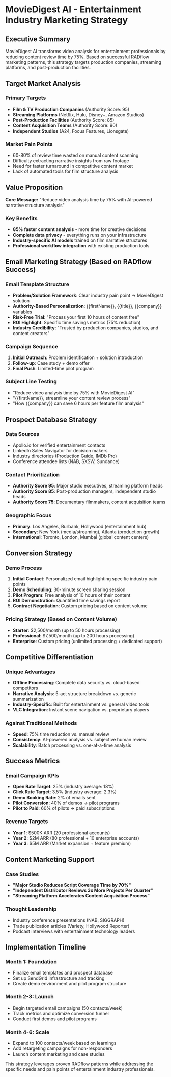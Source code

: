 # MovieDigest AI - Entertainment Industry Marketing Strategy

## Executive Summary

MovieDigest AI transforms video analysis for entertainment professionals by reducing content review time by 75%. Based on successful RADflow marketing patterns, this strategy targets production companies, streaming platforms, and post-production facilities.

## Target Market Analysis

### Primary Targets
- **Film & TV Production Companies** (Authority Score: 95)
- **Streaming Platforms** (Netflix, Hulu, Disney+, Amazon Studios)
- **Post-Production Facilities** (Authority Score: 85)
- **Content Acquisition Teams** (Authority Score: 90)
- **Independent Studios** (A24, Focus Features, Lionsgate)

### Market Pain Points
- 60-80% of review time wasted on manual content scanning
- Difficulty extracting narrative insights from raw footage
- Need for faster turnaround in competitive content market
- Lack of automated tools for film structure analysis

## Value Proposition

**Core Message:** "Reduce video analysis time by 75% with AI-powered narrative structure analysis"

### Key Benefits
- **85% faster content analysis** - more time for creative decisions
- **Complete data privacy** - everything runs on your infrastructure  
- **Industry-specific AI models** trained on film narrative structures
- **Professional workflow integration** with existing production tools

## Email Marketing Strategy (Based on RADflow Success)

### Email Template Structure
- **Problem/Solution Framework**: Clear industry pain point → MovieDigest solution
- **Authority-Based Personalization**: {{firstName}}, {{title}}, {{company}} variables
- **Risk-Free Trial**: "Process your first 10 hours of content free"
- **ROI Highlight**: Specific time savings metrics (75% reduction)
- **Industry Credibility**: "Trusted by production companies, studios, and content creators"

### Campaign Sequence
1. **Initial Outreach**: Problem identification + solution introduction
2. **Follow-up**: Case study + demo offer  
3. **Final Push**: Limited-time pilot program

### Subject Line Testing
- "Reduce video analysis time by 75% with MovieDigest AI"
- "{{firstName}}, streamline your content review process"
- "How {{company}} can save 6 hours per feature film analysis"

## Prospect Database Strategy

### Data Sources
- Apollo.io for verified entertainment contacts
- LinkedIn Sales Navigator for decision makers
- Industry directories (Production Guide, IMDb Pro)
- Conference attendee lists (NAB, SXSW, Sundance)

### Contact Prioritization
- **Authority Score 95**: Major studio executives, streaming platform heads
- **Authority Score 85**: Post-production managers, independent studio heads
- **Authority Score 75**: Documentary filmmakers, content acquisition teams

### Geographic Focus
- **Primary**: Los Angeles, Burbank, Hollywood (entertainment hub)
- **Secondary**: New York (media/streaming), Atlanta (production growth)
- **International**: Toronto, London, Mumbai (global content centers)

## Conversion Strategy

### Demo Process
1. **Initial Contact**: Personalized email highlighting specific industry pain points
2. **Demo Scheduling**: 30-minute screen sharing session
3. **Pilot Program**: Free analysis of 10 hours of their content
4. **ROI Demonstration**: Quantified time savings report
5. **Contract Negotiation**: Custom pricing based on content volume

### Pricing Strategy (Based on Content Volume)
- **Starter**: $2,500/month (up to 50 hours processing)
- **Professional**: $7,500/month (up to 200 hours processing)  
- **Enterprise**: Custom pricing (unlimited processing + dedicated support)

## Competitive Differentiation

### Unique Advantages
- **Offline Processing**: Complete data security vs. cloud-based competitors
- **Narrative Analysis**: 5-act structure breakdown vs. generic summarization
- **Industry-Specific**: Built for entertainment vs. general video tools
- **VLC Integration**: Instant scene navigation vs. proprietary players

### Against Traditional Methods
- **Speed**: 75% time reduction vs. manual review
- **Consistency**: AI-powered analysis vs. subjective human review
- **Scalability**: Batch processing vs. one-at-a-time analysis

## Success Metrics

### Email Campaign KPIs
- **Open Rate Target**: 25% (industry average: 18%)
- **Click Rate Target**: 3.5% (industry average: 2.3%)
- **Demo Booking Rate**: 2% of emails sent
- **Pilot Conversion**: 40% of demos → pilot programs
- **Pilot to Paid**: 60% of pilots → paid subscriptions

### Revenue Targets
- **Year 1**: $500K ARR (20 professional accounts)
- **Year 2**: $2M ARR (80 professional + 10 enterprise accounts)
- **Year 3**: $5M ARR (Market expansion + feature premium)

## Content Marketing Support

### Case Studies
- **"Major Studio Reduces Script Coverage Time by 70%"**
- **"Independent Distributor Reviews 3x More Projects Per Quarter"**
- **"Streaming Platform Accelerates Content Acquisition Process"**

### Thought Leadership
- Industry conference presentations (NAB, SIGGRAPH)
- Trade publication articles (Variety, Hollywood Reporter)
- Podcast interviews with entertainment technology leaders

## Implementation Timeline

### Month 1: Foundation
- Finalize email templates and prospect database
- Set up SendGrid infrastructure and tracking
- Create demo environment and pilot program structure

### Month 2-3: Launch
- Begin targeted email campaigns (50 contacts/week)
- Track metrics and optimize conversion funnel
- Conduct first demos and pilot programs

### Month 4-6: Scale
- Expand to 100 contacts/week based on learnings
- Add retargeting campaigns for non-responders  
- Launch content marketing and case studies

This strategy leverages proven RADflow patterns while addressing the specific needs and pain points of entertainment industry professionals.